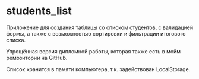 # students_list
<p>Приложение для создания таблицы со списком студентов, с валидацией формы, а также с возможностью сортировки и фильтрации итогового списка.</p>
<p>Упрощённая версия дипломной работы, которая также есть в мойм ремозитории на GitHub.</p>
<p>Список хранится в памяти компьютера, т.к. задействован LocalStorage.</p>

